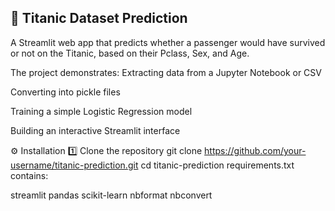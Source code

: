 ## 📌 Titanic Dataset Prediction

A Streamlit web app that predicts whether a passenger would have survived or not on the Titanic, based on their Pclass, Sex, and Age.

The project demonstrates:
Extracting data from a Jupyter Notebook or CSV

Converting into pickle files

Training a simple Logistic Regression model

Building an interactive Streamlit interface

⚙️ Installation
1️⃣ Clone the repository
git clone https://github.com/your-username/titanic-prediction.git
cd titanic-prediction
requirements.txt contains:

streamlit
pandas
scikit-learn
nbformat
nbconvert

